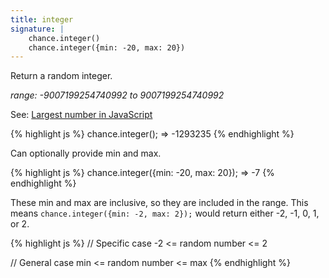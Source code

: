 ```yaml
---
title: integer
signature: |
    chance.integer()
    chance.integer({min: -20, max: 20})
---
```


<p class="pullquote" data-pullquote="9007199254740992 is 2^53 and is the largest number value in JavaScript" markdown="1"></p>

Return a random integer.

_range: -9007199254740992 to 9007199254740992_

See: [Largest number in JavaScript](http://vq.io/16qnIYj)

{% highlight js %}
  chance.integer();
  => -1293235
{% endhighlight %}

Can optionally provide min and max.

{% highlight js %}
  chance.integer({min: -20, max: 20});
  => -7
{% endhighlight %}


These min and max are inclusive, so they are included in the range. This means
```chance.integer({min: -2, max: 2});``` would return either -2, -1, 0, 1, or 2.

{% highlight js %}
// Specific case
-2 <= random number <= 2

// General case
min <= random number <= max
{% endhighlight %}
